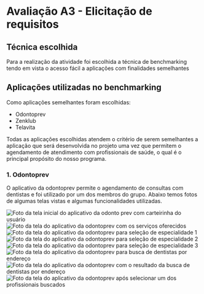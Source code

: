 # Avaliação A3 - Elicitação de requisitos

## Técnica escolhida

Para a realização da atividade foi escolhida a técnica de benchmarking tendo em vista o acesso fácil a aplicações com finalidades semelhantes

## Aplicações utilizadas no benchmarking

Como aplicações semelhantes foram escolhidas:

- Odontoprev
- Zenklub
- Telavita

Todas as aplicações escolhidas atendem o critério de serem semelhantes a aplicação que será desenvolvida no projeto uma vez que permitem o agendamento de atendimento com profissionais de saúde, o qual é o principal propósito do nosso programa.

### 1. Odontoprev

O aplicativo da odontoprev permite o agendamento de consultas com dentistas e foi utilizado por um dos membros do grupo. Abaixo temos fotos de algumas telas vistas e algumas funcionalidades utilizadas.

![Foto da tela inicial do aplicativo da odonto prev com carteirinha do usuário](https://github.com/deividafonso281/saude_mental/blob/main/images/odontoprev1.jpeg)
![Foto da tela do aplicativo da odontoprev com os serviços oferecidos](https://github.com/deividafonso281/saude_mental/blob/main/images/odontoprev2.jpeg)
![Foto da tela do aplicativo da odontoprev para seleção de especialidade 1](https://github.com/deividafonso281/saude_mental/blob/main/images/odontoprev4.jpeg)
![Foto da tela do aplicativo da odontoprev para seleção de especialidade 2](https://github.com/deividafonso281/saude_mental/blob/main/images/odontoprev5.jpeg)
![Foto da tela do aplicativo da odontoprev para seleção de especialidade 3](https://github.com/deividafonso281/saude_mental/blob/main/images/odontoprev6.jpeg)
![Foto da tela do aplicativo da odontoprev para busca de dentistas por endereço](https://github.com/deividafonso281/saude_mental/blob/main/images/odontoprev7.jpeg)
![Foto da tela do aplicativo da odontoprev com o resultado da busca de dentistas por endereço](https://github.com/deividafonso281/saude_mental/blob/main/images/odontoprev8.jpeg)
![Foto da tela do aplicativo da odontoprev após selecionar um dos profissionais buscados](https://github.com/deividafonso281/saude_mental/blob/main/images/odontoprev9.jpeg)

